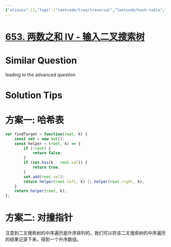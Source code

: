 ```yaml
---
{"aliases":[],"tags":["leetcode/tree/traversal","leetcode/hash-table","leetcode/unsolved","leetcode/pointer/collision-pointer"],"review-dates":[],"dg-publish":true,"difficulty":"easy","date-created":"2023-06-06-Tue, 3:27:14 pm","date-modified":"2023-06-06-Tue, 3:29:22 pm","permalink":"/programming/basic/leetcode/653. 两数之和 IV - 输入二叉搜索树/","dgPassFrontmatter":true}
---
```



# [653. 两数之和 IV - 输入二叉搜索树](https://leetcode.cn/problems/two-sum-iv-input-is-a-bst/)

# Similar Question

leading to the advanced question

# Solution Tips

# 方案一: 哈希表

```js
var findTarget = function(root, k) {
    const set = new Set();
    const helper = (root, k) => {
        if (!root) {
            return false;
        }
        if (set.has(k - root.val)) {
            return true;
        }
        set.add(root.val);
        return helper(root.left, k) || helper(root.right, k);
    }
    return helper(root, k);
};
```

# 方案二: 对撞指针

注意到二叉搜索树的中序遍历是升序排列的，我们可以将该二叉搜索树的中序遍历的结果记录下来，得到一个升序数组。

```js

```

